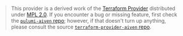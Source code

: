 > This provider is a derived work of the [Terraform Provider](https://github.com/terraform-providers/terraform-provider-aiven)
> distributed under [MPL 2.0](https://www.mozilla.org/en-US/MPL/2.0/). If you encounter a bug or missing feature,
> first check the [`pulumi-aiven` repo](/issues); however, if that doesn't turn up anything,
> please consult the source [`terraform-provider-aiven` repo](https://github.com/terraform-providers/terraform-provider-aiven/issues).
